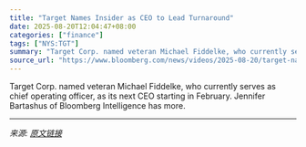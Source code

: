 ```yaml
---
title: "Target Names Insider as CEO to Lead Turnaround"
date: 2025-08-20T12:04:47+08:00
categories: ["finance"]
tags: ["NYS:TGT"]
summary: "Target Corp. named veteran Michael Fiddelke, who currently serves as chief operating officer, as its next CEO starting in February. Jennifer Bartashus of Bloomberg Intelligence has more."
source_url: "https://www.bloomberg.com/news/videos/2025-08-20/target-names-insider-as-ceo-to-lead-turnaround-video"
---
```


Target Corp. named veteran Michael Fiddelke, who currently serves as chief operating officer, as its next CEO starting in February. Jennifer Bartashus of Bloomberg Intelligence has more.

---

*来源: [原文链接](https://www.bloomberg.com/news/videos/2025-08-20/target-names-insider-as-ceo-to-lead-turnaround-video)*
